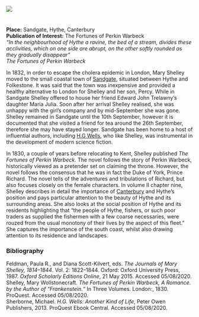 <a href="https://dev.visual-essays.app"><img src="https://dev-visual-essays.netlify.app/images/ve-button.png"/></a> 
<param author="Simone Blandford" banner="/images/banners/19c.jpg" layout="vtl" title="Mary Wollstonecraft Shelley (1797-1851)" ve-config/>

<param aliases="Hythe" eid="Q967166" ve-entity/>
<param aliases="Folkestone" eid="Q375314" ve-entity/>
<param aliases="Canterbury" eid="Q29303" ve-entity/>

#

**Place:** Sandgate, Hythe, Canterbury    
**Publication of Interest:** The Fortunes of Perkin Warbeck    
_“In the neighbourhood of Hythe a ravine, the bed of a stream, divides these acclivities, which on one side are abrupt, on the other softly rounded as they gradually disappear”_   
_The Fortunes of Perkin Warbeck_
<param ve-image-v2 manifest="https://iiif.juncture-digital.org/wc:Perkin_Warbeck.jpg/manifest.json">

In 1832, in order to escape the cholera epidemic in London, Mary Shelley moved to the small coastal town of [Sandgate](/placesqz/sandgate-overview), situated between Hythe and Folkestone. It was said that the town was inexpensive and provided a healthy alternative to London for Shelley and her son, Percy. While in Sandgate Shelley offered to house her friend Edward John Trelawny’s daughter Maria Julia. Soon after her arrival Shelley realised, she was unhappy with the girl’s company and by mid-September she was gone. Shelley remained in Sandgate until the 10th September, however it is documented that she visited a friend for tea around the 26th September, therefore she may have stayed longer.   Sandgate has been home to a host of influential authors, including [H.G Wells](/20c/20c-wellshg-biography), who like Shelley, was instrumental in the development of modern science fiction.  
<param ve-image-v2 manifest="https://iiif.juncture-digital.org/wc:RothwellMaryShelley.jpg/manifest.json">

In 1830, a couple of years before relocating to Kent, Shelley published _The Fortunes of Perkin Warbeck_. The novel follows the story of Perkin Warbeck, historically viewed as a pretender set on claiming the throne. However, the novel follows the consensus that he was in fact the Duke of York, Prince Richard. The novel tells of the adventures and tribulations of Richard, but also focuses closely on the female characters. In volume II chapter nine, Shelley describes in detail the importance of [Canterbury](/19c/19c-canterbury) and Hythe’s position and pays particular attention to the beauty of Hythe and its surrounding areas. She also looks at the social position of Hythe and its residents highlighting that “the people of Hythe, fishers, or such poor traders as supplied the fishermen with a few coarse necessaries, were rouzed from the usual monotony of their lives by the aspect of this fleet.”   She captures the importance of the south coast, whilst also drawing attention to its residence and landscapes. 
<param ve-image-v2 manifest="https://iiif.juncture-digital.org/wc:Hythe1830.jpg/manifest.json">

### Bibliography 

Feldman, Paula R., and Diana Scott-Kilvert, eds. _The Journals of Mary Shelley, 1814–1844_. Vol. 2: 1822–1844. Oxford: Oxford University Press, 1987. _Oxford Scholarly Editions Online_, 21 May 2015. Accessed 05/08/2020.   
Shelley, Mary Wollstonecraft. _The Fortunes of Perkin Warbeck, A Romance. by the Author of “Frankenstein.“_ In Three Volumes. London:, 1830. ProQuest. Accessed 05/08/2020.   
Sherborne, Michael. _H.G. Wells: Another Kind of Life_, Peter Owen Publishers, 2013. ProQuest Ebook Central. Accessed 05/08/2020.   
<param ve-image-v2 manifest="https://iiif.juncture-digital.org/wc:Hythe_Beach%2C_Kent_-_geograph.org.uk_-_1361015.jpg/manifest.json">

